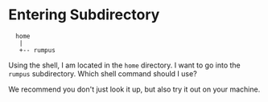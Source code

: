 # Entering Subdirectory

```text
  home
   |
   +-- rumpus
```

Using the shell, I am located in the `home` directory.
I want to go into the `rumpus` subdirectory.
Which shell command should I use?

We recommend you don't just look it up, but also try it out on your machine.

